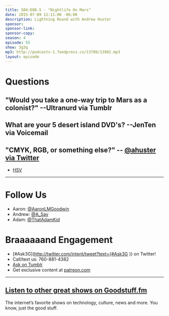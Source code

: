 ```yaml
---
title: S04:E08.5 - "Nightlife On Mars"
date: 2015-07-09 12:11:00 -06:00
description: Lightning Round with Andrew Huster
sponsor:
sponsor-link:
sponsor-copy:
season: 4
episode: 55
show: 3g3q
mp3: http://podcasts-1.feedpress.co/13789/13982.mp3
layout: episode
---
```


# Questions

## "Would you take a one-way trip to Mars as a colonist?" --Ultranurd via Tumblr

## What are your 5 desert island DVD's? --JenTen via Voicemail

## "CMYK, RGB, or something else?" -- [@ahuster via Twitter](http://twitter.com/ahuster/status/600341461847113729)
- [HSV](https://en.wikipedia.org/wiki/HSL_and_HSV)

***

# Follow Us
* Aaron: [@AaronLMGoodwin](http://twitter.com/aaronlmgoodwin)
* Andrew: [@A_Sav](http://twitter.com/a_sav)
* Adam: [@ThatAdamKid](http://twitter.com/thatadamkid)

# Braaaaaand Engagement
* [#Ask3G](http://twitter.com/intent/tweet?text={#Ask3G }) on Twitter!
* Call/text us: 760-881-4382
* [Ask on Tumblr](http://3g3q.co/ask)
* Get exclusive content at [patreon.com](http://www.patreon.com/3g3q)

***

## [Listen to other great shows on Goodstuff.fm](http://goodstuff.fm/)
The internet’s favorite shows on technology, culture, news and more. You know, just the good stuff.
